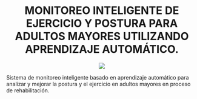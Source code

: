 <h1 align="center">MONITOREO INTELIGENTE DE EJERCICIO Y POSTURA PARA ADULTOS MAYORES UTILIZANDO APRENDIZAJE AUTOMÁTICO.</h1>

<p align="center">
<img src="https://img.shields.io/badge/STATUS-EN%20DESAROLLO-green">
</p>

Sistema de monitoreo inteligente basado en aprendizaje automático para analizar y mejorar la postura y el ejercicio en adultos mayores en proceso de rehabilitación.